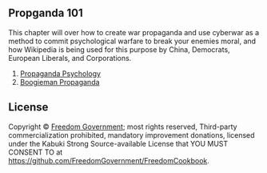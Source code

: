## Propganda 101

This chapter will over how to create war propaganda and use cyberwar as a method to commit psychological warfare to break your enemies moral, and how Wikipedia is being used for this purpose by China, Democrats, European Liberals, and Corporations.

1. [Propaganda Psychology](./PropagandaPsychology)
1. [Boogieman Propaganda](./BoogiemanPropaganda)

## License

Copyright © [Freedom Government](https://github.com/FreedomGovernment); most rights reserved, Third-party commercialization prohibited, mandatory improvement donations, licensed under the Kabuki Strong Source-available License that YOU MUST CONSENT TO at <https://github.com/FreedomGovernment/FreedomCookbook>.
